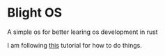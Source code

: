 # Blight OS

A simple os for better learing os development in rust

I am following [this](https://os.phil-opp.com) tutorial for how to do things.
